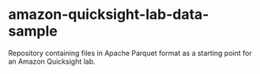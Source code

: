 # amazon-quicksight-lab-data-sample

Repository containing files in Apache Parquet format as a starting point for an Amazon Quicksight lab.